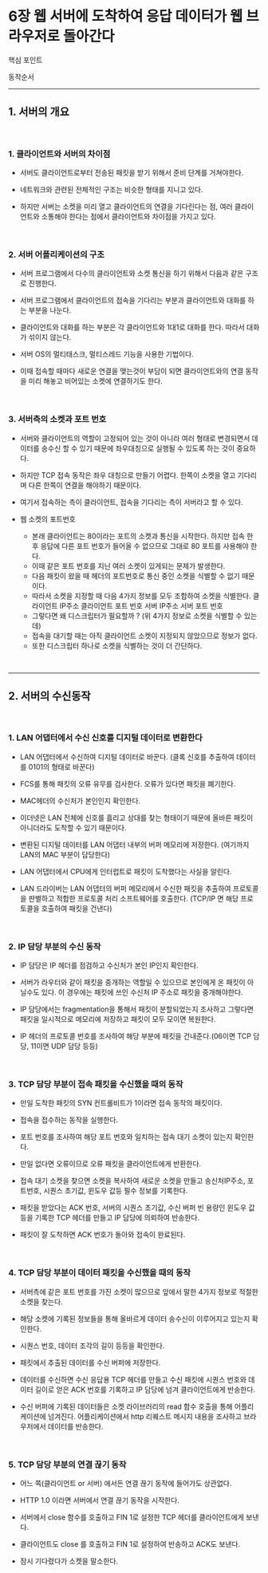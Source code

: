 # 6장 웹 서버에 도착하여 응답 데이터가 웹 브라우저로 돌아간다

핵심 포인트

동작순서


---

## 1. 서버의 개요

<br>

### 1. 클라이언트와 서버의 차이점

- 서버도 클라이언트로부터 전송된 패킷을 받기 위해서 준비 단계를 거쳐야한다.

- 네트워크와 관련된 전체적인 구조는 비슷한 형태를 지니고 있다.

- 하지만 서버는 소켓을 미리 열고 클라이언트의 연결을 기다린다는 점, 여러 클라이언트와 소통해야 한다는 점에서 클라이언트와 차이점을 가지고 있다.

<br>

### 2. 서버 어플리케이션의 구조

- 서버 프로그램에서 다수의 클라이언트와 소켓 통신을 하기 위해서 다음과 같은 구조로 진행한다.

- 서버 프로그램에서 클라이언트의 접속을 기다리는 부분과 클라이언트와 대화를 하는 부분을 나눈다.

- 클라이언트와 대화를 하는 부분은 각 클라이언트와 1대1로 대화를 한다. 따라서 대화가 섞이지 않는다.

- 서버 OS의 멀티태스크, 멀티스레드 기능을 사용한 기법이다.

- 이때 접속할 때마다 새로운 연결을 맺는것이 부담이 되면 클라이언트와의 연결 동작을 미리 해놓고 비어있는 소켓에 연결하기도 한다.

<br>

### 3. 서버측의 소켓과 포트 번호

- 서버와 클라이언트의 역할이 고정되어 있는 것이 아니라 여러 형태로 변경되면서 데이터를 송수신 할 수 있기 때문에 좌우대칭으로 실행될 수 있도록 하는 것이 중요하다.

- 하지만 TCP 접속 동작은 좌우 대칭으로 만들기 어렵다. 한쪽이 소켓을 열고 기다리며 다른 한쪽이 연결을 해야하기 때문이다.

- 여기서 접속하는 측이 클라이언트, 접속을 기다리는 측이 서버라고 할 수 있다.

- 웹 소켓의 포트번호

    * 본래 클라이언트는 80이라는 포트의 소켓과 통신을 시작한다. 하지만 접속 한 후 응답에 다른 포트 번호가 들어올 수 없으므로 그대로 80 포트를 사용해야 한다.
    * 이때 같은 포트 번호를 지닌 여러 소켓이 있게되는 문제가 발생한다.
    * 다음 패킷이 왔을 때 헤더의 포트번호로 통신 중인 소켓을 식별할 수 없기 때문이다.
    * 따라서 소켓을 지정할 때 다음 4가지 정보를 모두 조합하여 소켓을 식별한다.
        클라이언트 IP주소
        클라이언트 포트 번호
        서버 IP주소
        서버 포트 번호
    * 그렇다면 왜 디스크립터가 필요할까 ? (위 4가지 정보로 소켓을 식별할 수 있는데)
    * 접속을 대기할 때는 아직 클라이언트 소켓이 지정되지 않았으므로 정보가 없다.
    * 또한 디스크립터 하나로 소켓을 식별하는 것이 더 간단하다.

<br>

---

## 2. 서버의 수신동작

<br>

### 1. LAN 어댑터에서 수신 신호를 디지털 데이터로 변환한다

- LAN 어댑터에서 수신하여 디지털 데이터로 바꾼다. (클록 신호를 추출하여 데이터를 0101의 형태로 바꾼다)

- FCS를 통해 패킷의 오류 유무를 검사한다. 오류가 있다면 패킷을 폐기한다.

- MAC헤더의 수신처가 본인인지 확인한다.

- 이더넷은 LAN 전체에 신호를 흘리고 상대를 찾는 형태이기 때문에 올바른 패킷이 아니더라도 도착할 수 있기 때문이다.

- 변환된 디지털 데이터를 LAN 어댑터 내부의 버퍼 메모리에 저장한다. (여기까지 LAN의 MAC 부분이 담당한다)

- LAN 어댑터에서 CPU에게 인터럽트로 패킷이 도착했다는 사실을 알린다.

- LAN 드라이버는 LAN 어댑터의 버퍼 메모리에서 수신한 패킷을 추출하여 프로토콜을 판별하고 적합한 프로토콜 처리 소프트웨어를 호출한다. (TCP/IP 면 해당 프로토콜을 호출하여 패킷을 건낸다)

<br>

### 2. IP 담당 부분의 수신 동작

- IP 담당은 IP 헤더를 점검하고 수신처가 본인 IP인지 확인한다.

- 서버가 라우터와 같이 패킷을 중개하는 역할일 수 있으므로 본인에게 온 패킷이 아닐수도 있다. 이 경우에는 패킷에 쓰인 수신처 IP 주소로 패킷을 중개해야한다.

- IP 담당에서는 fragmentation을 통해서 패킷이 분할되었는지 조사하고 그렇다면 패킷을 일시적으로 메모리에 저장하고 패킷이 모두 모이면 복원한다.

- IP 헤더의 프로토콜 번호를 조사하여 해당 부분에 패킷을 건내준다.(06이면 TCP 담당, 11이면 UDP 담당 등등)

<br>

### 3. TCP 담당 부분이 접속 패킷을 수신했을 때의 동작

- 만일 도착한 패킷의 SYN 컨트롤비트가 1이라면 접속 동작의 패킷이다.

- 접속을 접수하는 동작을 실행한다.

- 포트 번호를 조사하여 해당 포트 번호와 일치하는 접속 대기 소켓이 있는지 확인한다.

- 만일 없다면 오류이므로 오류 패킷을 클라이언트에게 반환한다.

- 접속 대기 소켓을 찾으면 소켓을 복사하여 새로운 소켓을 만들고 송신처IP주소, 포트번호, 시퀀스 초기값, 윈도우 값등 필수 정보를 기록한다.

- 패킷을 받았다는 ACK 번호, 서버의 시퀀스 초기값, 수신 버퍼 빈 용량인 윈도우 값 등을 기록한 TCP 헤더를 만들고 IP 담당에 의뢰하여 반송한다.

- 패킷이 잘 도착하면 ACK 번호가 돌아와 접속이 완료된다.

<br>

### 4. TCP 담당 부분이 데이터 패킷을 수신했을 때의 동작

- 서버측에 같은 포트 번호를 가진 소켓이 많으므로 앞에서 말한 4가지 정보로 적절한 소켓을 찾는다.

- 해당 소켓에 기록된 정보들을 통해 올바르게 데이터 송수신이 이루어지고 있는지 확인한다.

- 시퀀스 번호, 데이터 조각의 길이 등등을 확인한다.

- 패킷에서 추출된 데이터를 수신 버퍼에 저장한다.

- 데이터를 수신하면 수신 응답용 TCP 헤더를 만들고 수신 패킷에 시퀀스 번호와 데이터 길이로 얻은 ACK 번호를 기록하고 IP 담당에 넘겨 클라이언트에게 반송한다.

- 수신 버퍼에 기록된 데이터들은 소켓 라이브러리의 read 함수 호출을 통해 어플리케이션에 넘겨진다.
어플리케이션에서 http 리퀘스트 메시지 내용을 조사하고 브라우저에서 데이터를 반송한다.

<br>

### 5. TCP 담당 부분의 연결 끊기 동작

- 어느 쪽(클라이언트 or 서버) 에서든 연결 끊기 동작에 들어가도 상관없다.

- HTTP 1.0 이라면 서버에서 연결 끊기 동작을 시작한다.

- 서버에서 close 함수를 호출하고 FIN 1로 설정한 TCP 헤더를 클라이언트에게 보낸다.

- 클라이언트도  close 를 호출하고 FIN 1로 설정하여 반송하고 ACK도 보낸다.

- 잠시 기다렸다가 소켓을 말소한다.